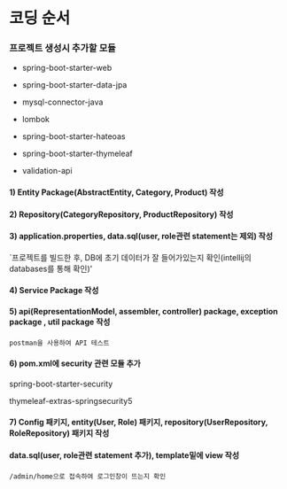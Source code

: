 # 코딩 순서

### 프로젝트 생성시 추가할 모듈
- spring-boot-starter-web
- spring-boot-starter-data-jpa
- mysql-connector-java
- lombok
- spring-boot-starter-hateoas
- spring-boot-starter-thymeleaf

- validation-api


#### 1) Entity Package(AbstractEntity, Category, Product) 작성
#### 2) Repository(CategoryRepository, ProductRepository) 작성
#### 3) application.properties, data.sql(user, role관련 statement는 제외) 작성

`프로젝트를 빌드한 후, DB에 초기 데이터가 잘 들어가있는지 확인(intellij의 databases를 통해 확인)'

#### 4) Service Package 작성

#### 5) api(RepresentationModel, assembler, controller) package, exception package , util package 작성

`postman을 사용하여 API 테스트`

#### 6) pom.xml에 security 관련 모듈 추가
spring-boot-starter-security

thymeleaf-extras-springsecurity5

#### 7) Config 패키지,  entity(User, Role) 패키지,  repository(UserRepository, RoleRepository)  패키지 작성
#### data.sql(user, role관련 statement  추가), template밑에 view 작성

`/admin/home으로 접속하여 로그인창이 뜨는지 확인`
